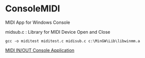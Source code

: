 # ConsoleMIDI
MIDI App for Windows Console

midsub.c : Library for MIDI Device Open and Close


```
gcc -o miditest miditest.c midisub.c c:\MinGW\Lib\libwinmm.a
```

[MIDI IN/OUT Console Application](https://www.webmidiaudio.com/npage512.html)
